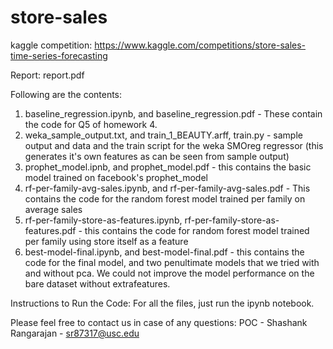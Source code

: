 # store-sales
kaggle competition: https://www.kaggle.com/competitions/store-sales-time-series-forecasting

Report: report.pdf

Following are the contents:
1) baseline_regression.ipynb, and baseline_regression.pdf - These contain the code for Q5 of homework 4.
2) weka_sample_output.txt, and train_1_BEAUTY.arff, train.py - sample output and data and the train script for the weka SMOreg regressor (this generates it's own features as can be seen from sample output)
3) prophet_model.ipnb, and prophet_model.pdf - this contains the basic model trained on facebook's prophet_model
4) rf-per-family-avg-sales.ipynb, and rf-per-family-avg-sales.pdf - This contains the code for the random forest model trained per family on average sales
5) rf-per-family-store-as-features.ipynb, rf-per-family-store-as-features.pdf - this contains the code for random forest model trained per family using store itself as a feature
6) best-model-final.ipynb, and best-model-final.pdf - this contains the code for the final model, and two penultimate models that we tried with and without pca. We could not improve the model performance on the bare dataset without extrafeatures.

Instructions to Run the Code:
For all the files, just run the ipynb notebook.

Please feel free to contact us in case of any questions:
POC - Shashank Rangarajan - sr87317@usc.edu
